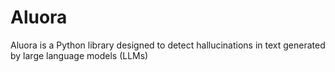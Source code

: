 # Aluora
Aluora is a Python library designed to detect hallucinations in text generated by large language models (LLMs)
